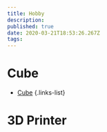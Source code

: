 ```yaml
---
title: Hobby
description: 
published: true
date: 2020-03-21T18:53:26.267Z
tags: 
---
```


# Cube

- [Cube](hobby/cube)
{.links-list}

# 3D Printer